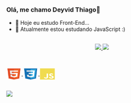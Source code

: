 ### Olá, me chamo Deyvid Thiago👋



- 🔭 Hoje eu estudo Front-End...
- 🌱 Atualmente estou estudando JavaScript :)

##

<div align="center">
  <a href="https://github.com/deyvidthiago">
  <img height="180em" src="https://github-readme-stats.vercel.app/api?username=deyvidthiago&show_icons=true&theme=dark&include_all_commits=true&count_private=true"/>
  <img height="180em" src="https://github-readme-stats.vercel.app/api/top-langs/?username=deyvidthiago&layout=compact&langs_count=7&theme=dark"/>
</div>

##

<div style="display: inline_block"><br>
  <img align="center" alt="Deyvid-HTML" height="30" width="40" src="https://raw.githubusercontent.com/devicons/devicon/master/icons/html5/html5-original.svg">
  <img align="center" alt="Deyvid-CSS" height="30" width="40" src="https://raw.githubusercontent.com/devicons/devicon/master/icons/css3/css3-original.svg">
  <img align="center" alt="Deyvid-Js" height="30" width="40" src="https://raw.githubusercontent.com/devicons/devicon/master/icons/javascript/javascript-plain.svg">
</div>

##

 <a href="https://api.whatsapp.com/send?phone=5584991476448&text=oi" target="_blank"><img src="https://img.shields.io/badge/WhatsApp-25D366?style=for-the-badge&logo=whatsapp&logoColor=white" target="_blank"></a>
